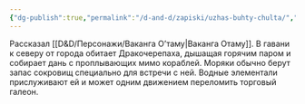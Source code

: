 ```yaml
---
{"dg-publish":true,"permalink":"/d-and-d/zapiski/uzhas-buhty-chulta/","created":"2024-01-08T20:54:57.017+04:00","updated":"2024-01-08T20:57:04.329+04:00"}
---
```


Рассказал [[D&D/Персонажи/Ваканга О’таму\|Ваканга Отаму]].
В гавани к северу от города обитает Дракочерепаха, дышащая горячим паром и собирает дань с проплывающих мимо кораблей. Моряки обычно берут запас сокровищ специально для встречи с ней. Водные элементали прислуживают ей и может одним движением переломить торговый галеон. 